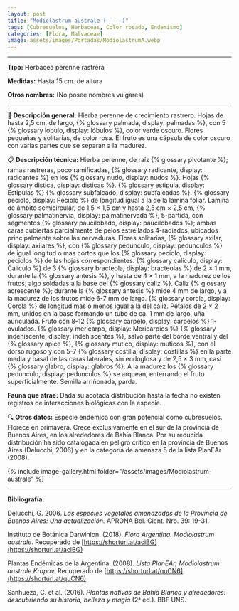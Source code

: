 ```yaml
---
layout: post
title: "Modiolastrum australe (-----)"
tags: [Cubresuelos, Herbaceas, Color rosado, Endemismo]
categories: [Flora, Malvaceae]
image: assets/images/Portadas/ModiolastrumA.webp
---
```


***

**Tipo:** Herbácea perenne rastrera

**Medidas:** Hasta 15 cm. de altura

**Otros nombres:** (No posee nombres vulgares)

***

🌱 **Descripción general:** Hierba perenne de crecimiento rastrero. Hojas de hasta 2,5 cm. de largo, {% glossary palmada, display: palmadas %}, con 5 {% glossary lobulo, display: lóbulos %}, color verde oscuro. Flores pequeñas y solitarias, de color rosa. El fruto es una cápsula de color oscuro con varias partes que se separan a la madurez.

📋 **Descripción técnica:** Hierba perenne, de raíz {% glossary pivotante %}; ramas rastreras, poco ramificadas, {% glossary radicante, display: radicantes %} en los {% glossary nudo, display: nudos %}. Hojas {% glossary distica, display: disticas %}. {% glossary estipula, display: Estipulas %} {% glossary subfalcado, display: subfalcadas %}. {% glossary peciolo, display: Peciolo %} de longitud igual a la de la lamina foliar. Lamina de ámbito semicircular, de 1,5 × 1,5 cm y hasta 2,5 cm × 2,5 cm, {% glossary palmatinervia, display: palmatinervada %}, 5-partida, con segmentos {% glossary paucilobado, display: paucilobados %}; ambas caras cubiertas parcialmente de pelos estrellados 4-radiados, ubicados principalmente sobre las nervaduras. Flores solitarias, {% glossary axilar, display: axilares %}, con {% glossary pedunculo, display: pedunculos %} de igual longitud o mas cortos que los {% glossary peciolo, display: peciolos %} de las hojas correspondientes. {% glossary caliculo, display: Caliculo %} de 3 {% glossary bracteola, display: bracteolas %} de 2 × 1 mm, durante la {% glossary antesis %}, y hasta de 4 × 1 mm, a la madurez de los frutos; algo soldadas a la base del {% glossary caliz %}. Cáliz {% glossary acrescente %}; durante la {% glossary antesis %} mide 4 mm de largo, y a la madurez de los frutos mide 6-7 mm de largo. {% glossary corola, display: Corola %} de longitud mas o menos igual a la del cáliz. Pétalos de 2 × 2 mm, unidos en la base formando un tubo de ca. 1 mm de largo, uña auriculada. Fruto con 8-12 {% glossary carpelo, display: carpelos %} 1-ovulados. {% glossary mericarpo, display: Mericarpios %} {% glossary indehiscente, display: indehiscentes %}, salvo parte del borde ventral y del {% glossary apice %}, {% glossary mutico, display: muticos %}, con el dorso rugoso y con 5-7 {% glossary costilla, display: costillas %} en la parte media y basal de las caras laterales, sin endoglosa y de 2,5 × 3 mm, casi {% glossary glabro, display: glabros %}. A la madurez los {% glossary pedunculo, display: pedunculos %} se arquean, enterrando el fruto superficialmente. Semilla arriñonada, parda.

**Fauna que atrae:** Dada su acotada distribución hasta la fecha no existen registros de interacciones biológicas con la especie. 

🔍 **Otros datos:** Especie endémica con gran potencial como cubresuelos. Florece en primavera. Crece exclusivamente en el sur de la provincia de Buenos Aires, en los alrededores de Bahía Blanca. Por su reducida distribución ha sido catalogada en peligro crítico en la provincia de Buenos Aires (Delucchi, 2006) y en la categoría de amenaza 5 de la lista PlanEAr (2008).

 {% include image-gallery.html folder="/assets/images/Modiolastrum-australe" %}

***

**Bibliografía:**

Delucchi, G. 2006. *Las especies vegetales amenazadas de la Provincia de Buenos Aires: Una actualización.* APRONA Bol. Cient. Nro. 39: 19-31.

Instituto de Botánica Darwinion. (2018). *Flora Argentina. Modiolastrum australe*. Recuperado de 
[https://shorturl.at/aciBG](https://shorturl.at/aciBG)

Plantas Endémicas de la Argentina. (2008). *Lista PlanEAr; Modiolastrum australe Krapov.* Recuperado de 
[https://shorturl.at/quCN6](https://shorturl.at/quCN6)

Sanhueza, C. et al. (2016). *Plantas nativas de Bahía Blanca y alrededores: descubriendo su historia, belleza y magia* (2ᵃ ed.). BBF UNS.
